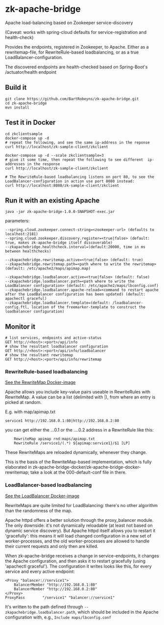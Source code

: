 # zk-apache-bridge
Apache load-balancing based on Zookeeper service-discovery 

(Caveat: works with spring-cloud defaults for service-registration and health-check)

Provides the endpoints, registered in Zookeeper, to Apache. Either as a rewritemap-file, for RewriteRule-based loadbalancing, or as a true LoadBalancer-configuration.

The discovered endpoints are health-checked based on Spring-Boot's /actuator/health endpoint

## Build it
``` 
git clone https://github.com/BartRobeyns/zk-apache-bridge.git
cd zk-apache-bridge
mvn install
```

## Test it in Docker
```
cd zkclientsample
docker-compose up -d
# repeat the following, and see the same ip-address in the reponse
curl http://localhost/zk-sample-client/zkclient

docker-compose up -d --scale zkclientsample=3
# give it some time, then repeat the following to see different  ip-addresses in the response
curl http://localhost/zk-sample-client/zkclient

# The RewriteRule-based loadbalancing listens on port 80, to see the LoadBalancer-configuration in action use port 8080 instead:
curl http://localhost:8080/zk-sample-client/zkclient
```

## Run it with an existing Apache
```
java -jar zk-apache-bridge-1.0.0-SNAPSHOT-exec.jar
```
parameters:

    --spring.cloud.zookeeper.connect-string=<zookeeper-url> (defaults to localhost:2181)
    --spring.cloud.zookeeper.discovery.register=<true|false> (default: true, makes zk-apache-bridge itself discoverable)
    --zkapachebridge.healthcheck.interval=(default:20000, time in ms between healthchecks)
    
    --zkapachebridge.rewritemap.active=<true|false> (default: true)
    --zkapachebridge.rewritemap.path=<path where to write the rewritemap> (default: /etc/apache2/maps/apimap.map)
    
    --zkapachebridge.loadbalancer.active=<true|false> (default: false)
    --zkapachebridge.loadbalancer.path=<path where to write the LoadBalancer configuration> (default: /etc/apache2/maps/lbconfig.conf)
    --zkapachebridge.loadbalancer.apache-reload=<command to restart apache after the LoadBalancer configuration has been updated) (default: apachectl graceful)
    --zkapachebridge.loadbalancer.template=(default: /loadbalancer-config.ftl, location of the freemarker-template to construct the loadbalancer configuration)

## Monitor it
```
# list services, endpoints and active-status
GET http://<host>:<port>/api/info
# show the resultant loadbalancer configuration
GET http://<host>:<port>/api/info/loadbalancer
# show the resultant rewritemap
GET http://<host>:<port>/api/info/rewritemap
```

### RewriteRule-based loadbalancing
[See the RewriteMap Docker-image](./zk-apache-bridge-docker/zk-apache-bridge-docker-rewritemap)

Apache allows you include key-value pairs useable in RewriteRules with RewriteMap.
A value can be a list (delimited with |), from where an entry is picked at random.

E.g. with map/apimap.txt
```
service1 http://192.168.0.1:80|http://192.168.0.2:80
```
you can get either the ...0.1 or the ....0.2 address in a RewriteRule like this:
```
    RewriteMap apimap rnd:maps/apimap.txt 
    RewriteRule /service1/(.*) ${apimap:service1}/$1 [LP]
```

These RewriteMaps are reloaded dynamically, whenever they change.

This is the basis of the RewriteMap-based implementation, which is fully elaborated in zk-apache-bridge-docker/zk-apache-bridge-docker-rewritemap;
take a look at the 000-default-conf file in there.

### LoadBalancer-based loadbalancing
[See the LoadBalancer Docker-image](./zk-apache-bridge-docker/zk-apache-bridge-docker-loadbalancer)

RewriteMaps are quite limited for LoadBalancing: there's no other algorithm than the randomness of the map.
 
Apache httpd offers a better solution through the proxy_balancer module. The only downside: it's not dynamically reloadable (at least not based on dynamic service discovery). But Apache httpd itself allows you to restart it 'gracefully': this means it will load changed configuration in a new set of worker-processes, and the old worker-processes are allowed to handle their current requests and only then are killed.

When zk-apache-bridge receives a change in service-endpoints, it changes the Apache configuration, and then asks it to restart gracefully (using 'apachectl graceful').
The configuration it writes looks like this, for every service and every active endpoint:

```
<Proxy "balancer://service1">
    BalancerMember "http://192.168.0.1:80"
    BalancerMember "http://192.168.0.2:80"
</Proxy>
ProxyPass        "/service1" "balancer://service1"
```

It's written to the path defined through `--zkapachebridge.loadbalancer.path`, which should be included in the Apache configuration
with, e.g., `Include maps/lbconfig.conf`
